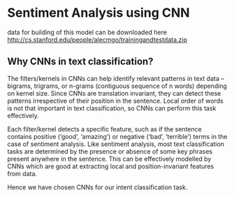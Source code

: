 # Sentiment Analysis using CNN

data for building of this model can be downloaded here http://cs.stanford.edu/people/alecmgo/trainingandtestdata.zip

## Why CNNs in text classification?
The filters/kernels in CNNs can help identify relevant patterns in text data – bigrams, trigrams, or n-grams (contiguous sequence of n words) depending on kernel size. Since CNNs are translation invariant, they can detect these patterns irrespective of their position in the sentence. Local order of words is not that important in text classification, so CNNs can perform this task effectively. 

Each filter/kernel detects a specific feature, such as if the sentence contains positive (‘good’, ‘amazing’) or negative (‘bad’, ‘terrible’) terms in the case of sentiment analysis. Like sentiment analysis, most text classification tasks are determined by the presence or absence of some key phrases present anywhere in the sentence. This can be effectively modelled by CNNs which are good at extracting local and position-invariant features from data. 

Hence we have chosen CNNs for our intent classification task.
